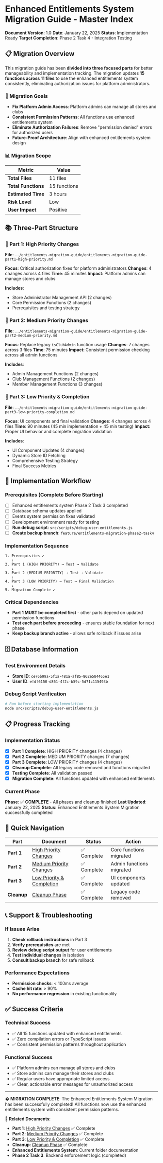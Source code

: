 # Enhanced Entitlements System Migration Guide - Master Index

**Document Version**: 1.0
**Date**: January 22, 2025
**Status**: Implementation Ready
**Target Completion**: Phase 2 Task 4 - Integration Testing

## 📋 Migration Overview

This migration guide has been **divided into three focused parts** for better manageability and implementation tracking. The migration updates **15 functions across 11 files** to use the enhanced entitlements system consistently, eliminating authorization issues for platform administrators.

### 🎯 Migration Goals
- **Fix Platform Admin Access**: Platform admins can manage all stores and clubs
- **Consistent Permission Patterns**: All functions use enhanced entitlements system
- **Eliminate Authorization Failures**: Remove "permission denied" errors for authorized users
- **Future-Proof Architecture**: Align with enhanced entitlements system design

### 📊 Migration Scope
| Metric | Value |
|--------|-------|
| **Total Files** | 11 files |
| **Total Functions** | 15 functions |
| **Estimated Time** | 3 hours |
| **Risk Level** | Low |
| **User Impact** | Positive |

## 📚 Three-Part Structure

### 🚨 Part 1: High Priority Changes
**File**: `../entitlements-migration-guide/entitlements-migration-guide-part1-high-priority.md`

**Focus**: Critical authorization fixes for platform administrators
**Changes**: 4 changes across 4 files
**Time**: 45 minutes
**Impact**: Platform admins can manage stores and clubs

**Includes**:
- Store Administrator Management API (2 changes)
- Core Permission Functions (2 changes)
- Prerequisites and testing strategy

### 🔶 Part 2: Medium Priority Changes
**File**: `../entitlements-migration-guide/entitlements-migration-guide-part2-medium-priority.md`

**Focus**: Replace legacy `isClubAdmin` function usage
**Changes**: 7 changes across 3 files
**Time**: 75 minutes
**Impact**: Consistent permission checking across all admin functions

**Includes**:
- Admin Management Functions (2 changes)
- Club Management Functions (2 changes)
- Member Management Functions (3 changes)

### 🔷 Part 3: Low Priority & Completion
**File**: `../entitlements-migration-guide/entitlements-migration-guide-part3-low-priority-completion.md`

**Focus**: UI components and final validation
**Changes**: 4 changes across 4 files
**Time**: 90 minutes (45 min implementation + 45 min testing)
**Impact**: Proper UI behavior and complete migration validation

**Includes**:
- UI Component Updates (4 changes)
- Dynamic Store ID Fetching
- Comprehensive Testing Strategy
- Final Success Metrics

## 🚀 Implementation Workflow

### Prerequisites (Complete Before Starting)
- [ ] Enhanced entitlements system Phase 2 Task 3 completed
- [ ] Database schema updates applied
- [ ] Events system permission fixes validated
- [ ] Development environment ready for testing
- [ ] **Run debug script**: `src/scripts/debug-user-entitlements.js`
- [ ] **Create backup branch**: `feature/entitlements-migration-phase2-task4`

### Implementation Sequence
```
1. Prerequisites ✓
   ↓
2. Part 1 (HIGH PRIORITY) → Test → Validate
   ↓
3. Part 2 (MEDIUM PRIORITY) → Test → Validate
   ↓
4. Part 3 (LOW PRIORITY) → Test → Final Validation
   ↓
5. Migration Complete ✓
```

### Critical Dependencies
- **Part 1 MUST be completed first** - other parts depend on updated permission functions
- **Test each part before proceeding** - ensures stable foundation for next phase
- **Keep backup branch active** - allows safe rollback if issues arise

## 🗄️ Database Information

### Test Environment Details
- **Store ID**: `ce76b99a-5f1a-481a-af85-862e584465e1`
- **User ID**: `efdf6150-d861-4f2c-b59c-5d71c115493b`

### Debug Script Verification
```bash
# Run before starting implementation
node src/scripts/debug-user-entitlements.js
```

## 📋 Progress Tracking

### Implementation Status
- [x] **Part 1 Complete**: HIGH PRIORITY changes (4 changes)
- [x] **Part 2 Complete**: MEDIUM PRIORITY changes (7 changes)
- [x] **Part 3 Complete**: LOW PRIORITY changes (4 changes)
- [x] **Cleanup Complete**: All legacy code removed and functions migrated
- [x] **Testing Complete**: All validation passed
- [x] **Migration Complete**: All functions updated with enhanced entitlements

### Current Phase
**Phase**: ✅ **COMPLETE** - All phases and cleanup finished
**Last Updated**: January 22, 2025
**Status**: Enhanced Entitlements System Migration successfully completed

## 🔗 Quick Navigation

| Part | Document | Status | Action |
|------|----------|--------|--------|
| **Part 1** | [High Priority Changes](../entitlements-migration-guide/entitlements-migration-guide-part1-high-priority.md) | ✅ Complete | Core functions migrated |
| **Part 2** | [Medium Priority Changes](../entitlements-migration-guide/entitlements-migration-guide-part2-medium-priority.md) | ✅ Complete | Admin functions migrated |
| **Part 3** | [Low Priority & Completion](../entitlements-migration-guide/entitlements-migration-guide-part3-low-priority-completion.md) | ✅ Complete | UI components updated |
| **Cleanup** | [Cleanup Phase](../entitlements-migration-guide/entitlements-migration-cleanup-phase.md) | ✅ Complete | Legacy code removed |

## 📞 Support & Troubleshooting

### If Issues Arise
1. **Check rollback instructions** in Part 3
2. **Verify prerequisites** are met
3. **Review debug script output** for user entitlements
4. **Test individual changes** in isolation
5. **Consult backup branch** for safe rollback

### Performance Expectations
- **Permission checks**: < 100ms average
- **Cache hit rate**: > 90%
- **No performance regression** in existing functionality

## ✅ Success Criteria

### Technical Success
- ✅ All 15 functions updated with enhanced entitlements
- ✅ Zero compilation errors or TypeScript issues
- ✅ Consistent permission patterns throughout application

### Functional Success
- ✅ Platform admins can manage all stores and clubs
- ✅ Store admins can manage their stores and clubs
- ✅ Regular users have appropriate limited access
- ✅ Clear, actionable error messages for unauthorized access

---

**� MIGRATION COMPLETE**: The Enhanced Entitlements System Migration has been successfully completed! All functions now use the enhanced entitlements system with consistent permission patterns.

**📁 Related Documents**:
- **Part 1**: [High Priority Changes](../entitlements-migration-guide/entitlements-migration-guide-part1-high-priority.md) ✅ Complete
- **Part 2**: [Medium Priority Changes](../entitlements-migration-guide/entitlements-migration-guide-part2-medium-priority.md) ✅ Complete
- **Part 3**: [Low Priority & Completion](../entitlements-migration-guide/entitlements-migration-guide-part3-low-priority-completion.md) ✅ Complete
- **Cleanup**: [Cleanup Phase](../entitlements-migration-guide/entitlements-migration-cleanup-phase.md) ✅ Complete
- **Enhanced Entitlements System**: Current folder documentation
- **Phase 2 Task 3**: Backend enforcement logic (completed)